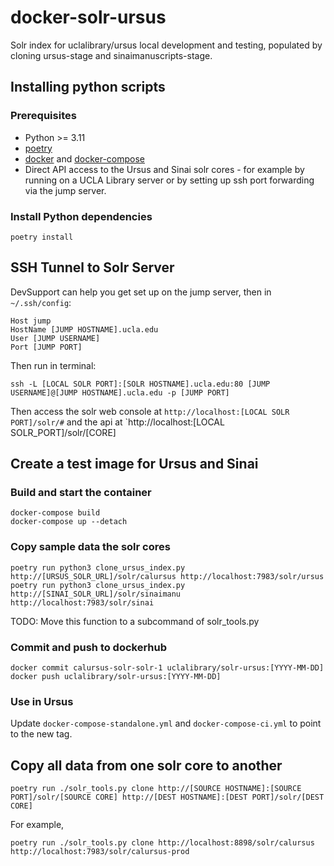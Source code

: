 # docker-solr-ursus

Solr index for uclalibrary/ursus local development and testing, populated by cloning ursus-stage and sinaimanuscripts-stage.

## Installing python scripts

### Prerequisites

- Python >= 3.11
- [poetry](http://python-poetry.org)
- [docker](https://docs.docker.com/get-docker/) and [docker-compose](https://docs.docker.com/compose/install/)
- Direct API access to the Ursus and Sinai solr cores - for example by running on a UCLA Library server or by setting up ssh port forwarding via the jump server.

### Install Python dependencies

```
poetry install
```

## SSH Tunnel to Solr Server

DevSupport can help you get set up on the jump server, then in `~/.ssh/config`:

```
Host jump
HostName [JUMP HOSTNAME].ucla.edu
User [JUMP USERNAME]
Port [JUMP PORT]
```

Then run in terminal:

```
ssh -L [LOCAL SOLR PORT]:[SOLR HOSTNAME].ucla.edu:80 [JUMP USERNAME]@[JUMP HOSTNAME].ucla.edu -p [JUMP PORT]
```

Then access the solr web console at `http://localhost:[LOCAL SOLR PORT]/solr/#` and the api at `http://localhost:[LOCAL SOLR_PORT]/solr/[CORE]

## Create a test image for Ursus and Sinai

### Build and start the container

```
docker-compose build
docker-compose up --detach
```

### Copy sample data the solr cores

```
poetry run python3 clone_ursus_index.py http://[URSUS_SOLR_URL]/solr/calursus http://localhost:7983/solr/ursus
poetry run python3 clone_ursus_index.py http://[SINAI_SOLR_URL]/solr/sinaimanu http://localhost:7983/solr/sinai
```

TODO: Move this function to a subcommand of solr_tools.py

### Commit and push to dockerhub
```
docker commit calursus-solr-solr-1 uclalibrary/solr-ursus:[YYYY-MM-DD]
docker push uclalibrary/solr-ursus:[YYYY-MM-DD]
```

### Use in Ursus

Update `docker-compose-standalone.yml` and `docker-compose-ci.yml` to point to the new tag.

## Copy all data from one solr core to another

```
poetry run ./solr_tools.py clone http://[SOURCE HOSTNAME]:[SOURCE PORT]/solr/[SOURCE CORE] http://[DEST HOSTNAME]:[DEST PORT]/solr/[DEST CORE]
```

For example,

```
poetry run ./solr_tools.py clone http://localhost:8898/solr/calursus http://localhost:7983/solr/calursus-prod
```